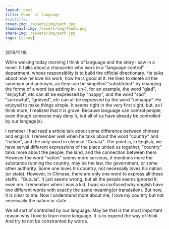 ```yaml
---
layout: post
title: Power of language
#subtitle:
cover-img: /assets/img/path.jpg
thumbnail-img: /assets/img/thumb.png
share-img: /assets/img/path.jpg
tags: [essay]
---
```



2019/11/18

While walking today morning I think of language and the story I saw in a novel. It talks about a characeter who work in a "language control" department, whoes responsiblity is to build the official directionary. He talks about how he love his work, how he is good at it. He likes to delete all the synonym and antonym, as they can be simplifed "substituted" by changing the forme of a word (as adding in- un-), for an example, the word "glad", "enjoyful", etc can all be expressed by "happy", and the word "sad", "sorrowful", "grieved", etc can all be expressed by the word "unhappy". He enjoyed to make things simple. It seems right in the very first sight, but, as I think more, I realized that it is grave. Because language can control people, even though someone may deny it, but all of us have already be controlled by our langage(s).

I remeber I had read a article talk about some difference between chinese and english. I remember well when he talks about the word "country" and "nation", and the only word in chinese "GuoJia". The point is, in English, we have serval different expressions of the place united us together, "country" talks more about the people, the land, and the connection between them. However the word "nation" seems more servious, it mentions more the substance running the country, may be the law, the government, or some other authority. Some one loves his country, not necessaily loves his nation (or state). However, in Chinese, there are only one word to express all these staffs : "GuoJia". It just seems wrong, but all the people seems ignored it, even me. I remember when I was a kid, I was so confused why english have two different words with exactly the same meaning(or translation). But now, It is clear to me. Now I understand more about me, I love my country but not necessaily the nation or state.

We all sort of controlled by our language. May be that is the most important reason why I love to learn more language. It is to expend the way of think. And try to not be constranted by words.
